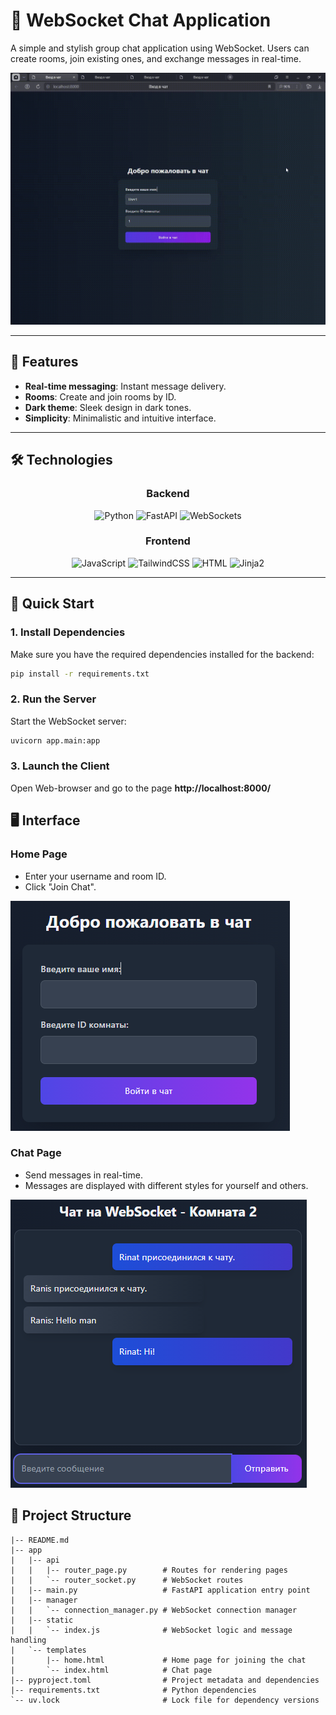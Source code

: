 # 🚀 WebSocket Chat Application

A simple and stylish group chat application using WebSocket. Users can create rooms, join existing ones, and exchange messages in real-time.

![Chat Preview](materials/chat-demo.gif)

---

## 🌟 Features

- **Real-time messaging**: Instant message delivery.
- **Rooms**: Create and join rooms by ID.
- **Dark theme**: Sleek design in dark tones.
- **Simplicity**: Minimalistic and intuitive interface.

---

## 🛠 Technologies

<div align="center">

### Backend
![Python](https://img.shields.io/badge/Python-3776AB?style=for-the-badge&logo=python&logoColor=white)
![FastAPI](https://img.shields.io/badge/FastAPI-009688?style=for-the-badge&logo=fastapi&logoColor=white)
![WebSockets](https://img.shields.io/badge/WebSockets-010101?style=for-the-badge&logo=websocket&logoColor=white)

### Frontend
![JavaScript](https://img.shields.io/badge/JavaScript-F7DF1E?style=for-the-badge&logo=javascript&logoColor=black)
![TailwindCSS](https://img.shields.io/badge/Tailwind_CSS-38B2AC?style=for-the-badge&logo=tailwind-css&logoColor=white)
![HTML](https://img.shields.io/badge/HTML-E34F26?style=for-the-badge&logo=html5&logoColor=white)
![Jinja2](https://img.shields.io/badge/Jinja2-B41717?style=for-the-badge&logo=jinja&logoColor=white)

</div>

---

## 🚀 Quick Start

### 1. Install Dependencies

Make sure you have the required dependencies installed for the backend:

```bash
pip install -r requirements.txt
```

### 2. Run the Server

Start the WebSocket server:

```bash
uvicorn app.main:app
```

### 3. Launch the Client
Open Web-browser and go to the page 
**http://localhost:8000/**

## 🖥 Interface

### Home Page

- Enter your username and room ID.
- Click "Join Chat".

![Home page](materials/main%20page.png)

### Chat Page

- Send messages in real-time.
- Messages are displayed with different styles for yourself and others.

![Home page](materials/chat%20page.png)

## 📂 Project Structure

```
|-- README.md
|-- app
|   |-- api
|   |   |-- router_page.py        # Routes for rendering pages
|   |   `-- router_socket.py      # WebSocket routes
|   |-- main.py                   # FastAPI application entry point
|   |-- manager
|   |   `-- connection_manager.py # WebSocket connection manager
|   |-- static
|   |   `-- index.js              # WebSocket logic and message handling
|   `-- templates
|       |-- home.html             # Home page for joining the chat
|       `-- index.html            # Chat page
|-- pyproject.toml                # Project metadata and dependencies
|-- requirements.txt              # Python dependencies
`-- uv.lock                       # Lock file for dependency versions
```
